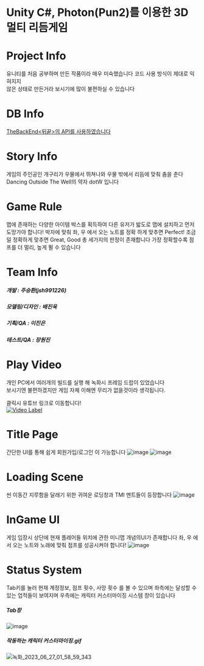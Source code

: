 # Unity C#, Photon(Pun2)를 이용한 3D 멀티 리듬게임


# Project Info
유니티를 처음 공부하며 만든 작품이라 매우 미숙했습니다
코드 사용 방식이 제대로 익혀지지<br/> 않은 상태로 만든거라
보시기에 많이 불편하실 수 있습니다

# DB Info
[TheBackEnd<뒤끝>의 API를 사용하였습니다](https://www.thebackend.io/)

# Story Info
게임의 주인공인 개구리가 우물에서 뛰쳐나와
우물 밖에서 리듬에 맞춰 춤을 춘다
Dancing Outside The Well의 약자 dotW 입니다

# Game Rule
맵에 존재하는 다양한 아이템 박스를 획득하여
다른 유저가 밟도로 맵에 설치하고 먼저 도망가야 합니다!
박자에 맞춰 좌, 우 에서 오는 노트를 정확 하게 맞추면 Perfect!
조금 덜 정확하게 맞추면 Great, Good 총 세가지의 판정이 존재합니다
가장 정확할수록 점프를 더 멀리, 높게 뛸 수 있습니다

# Team Info
##### 개발 : 주승환(jsh991226)
##### 모델링/디자인 : 배진욱
##### 기획/QA : 이진은
##### 테스트/QA : 장원진

# Play Video
개인 PC에서 여러개의 빌드를 실행 해 녹화시 프레임 드랍이 있었습니다<br/>
보시기엔 불편하겠지만 게임 자체 이해엔 무리가 없을것이라 생각됩니다.

클릭시 유튜브 링크로 이동합니다!<br/>
[![Video Label](http://img.youtube.com/vi/bQlEwzqJPGw/0.jpg)](https://youtu.be/bQlEwzqJPGw)


# Title Page
간단한 UI를 통해 쉽게 회원가입/로그인 이 가능합니다
![image](https://github.com/jsh991226/dotWPublic/assets/81565737/fb1bd333-3006-4629-9c8a-ece5b19e536a)
![image](https://github.com/jsh991226/dotWPublic/assets/81565737/e1107e23-808e-426e-8ad8-79ae640fab0e)

# Loading Scene
씬 이동간 지루함을 달래기 위한 귀여운 로딩창과 TMI 멘트들이 등장합니다
![image](https://github.com/jsh991226/dotWPublic/assets/81565737/8fa5bcf2-a12d-4ed8-8f3f-a9dee217cc07)

# InGame UI
게임 입장시 상단에 현재 플레어들 위치에 관한 미니맵 개념의UI가 존재합니다
좌, 우 에서 오는 노트와 노래에 맞춰 점프를 성공시켜야 합니다!
![image](https://github.com/jsh991226/dotWPublic/assets/81565737/3da973c7-6d04-4ca0-83a7-ffbde32aaa91)

# Status System
Tab키를 눌러 현재 계정정보, 점프 횟수, 사망 횟수 를 볼 수 있으며
좌측에는 달성할 수 있는 업적들이 보여지며
우측에는 캐릭터 커스터마이징 시스템 창이 있습니다
##### Tab창
![image](https://github.com/jsh991226/dotWPublic/assets/81565737/87ffa47a-4fee-42d5-96e4-e1c6553ebbea)

##### 작동하는 캐릭터 커스터마이징.gif
![녹화_2023_06_27_01_58_59_343](https://github.com/jsh991226/dotWPublic/assets/81565737/87261cf0-b312-42ec-be66-e559616925d1)



